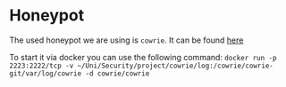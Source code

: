 # Honeypot

The used honeypot we are using is `cowrie`.
It can be found [here](https://github.com/cowrie/cowrie)

To start it via docker you can use the following command:
`docker run -p 2223:2222/tcp -v ~/Uni/Security/project/cowrie/log:/cowrie/cowrie-git/var/log/cowrie -d cowrie/cowrie`
